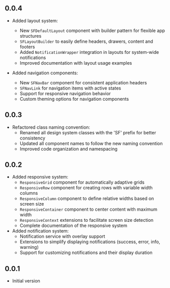 ## 0.0.4

* Added layout system:
  * New `SFDefaultLayout` component with builder pattern for flexible app structures
  * `SFLayoutBuilder` to easily define headers, drawers, content and footers
  * Added `NotificationWrapper` integration in layouts for system-wide notifications
  * Improved documentation with layout usage examples

* Added navigation components:
  * New `SFNavBar` component for consistent application headers
  * `SFNavLink` for navigation items with active states
  * Support for responsive navigation behavior
  * Custom theming options for navigation components

## 0.0.3

* Refactored class naming convention:
  * Renamed all design system classes with the 'SF' prefix for better consistency
  * Updated all component names to follow the new naming convention
  * Improved code organization and namespacing

## 0.0.2

* Added responsive system:
  * `ResponsiveGrid` component for automatically adaptive grids
  * `ResponsiveRow` component for creating rows with variable width columns
  * `ResponsiveColumn` component to define relative widths based on screen size
  * `ResponsiveContainer` component to center content with maximum width
  * `ResponsiveContext` extensions to facilitate screen size detection
  * Complete documentation of the responsive system
* Added notification system:
  * Notification service with overlay support
  * Extensions to simplify displaying notifications (success, error, info, warning)
  * Support for customizing notifications and their display duration

## 0.0.1

* Initial version 